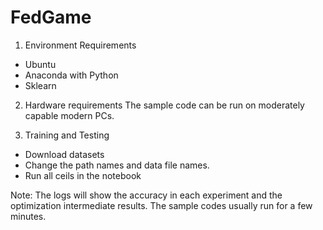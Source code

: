 # FedGame

1. Environment Requirements
* Ubuntu 
* Anaconda with Python  
* Sklearn

2. Hardware requirements
The sample code can be run on moderately capable modern PCs.

3. Training and Testing
* Download datasets
* Change the path names and data file names. 
* Run all ceils in the notebook 

Note: The logs will show the accuracy in each experiment and the optimization intermediate results. The sample codes usually run for a few minutes.

